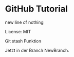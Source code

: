 # GitHub Tutorial
new line of nothing

License: MIT

Git stash Funktion


Jetzt in der Branch NewBranch.
